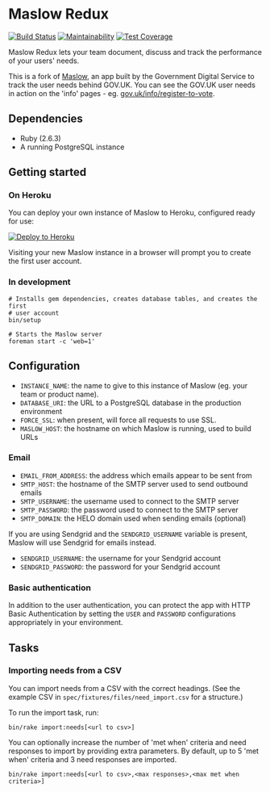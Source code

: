 # Maslow Redux

[![Build Status](https://circleci.com/gh/JordanHatch/maslow-redux.svg?style=svg)](https://circleci.com/gh/JordanHatch/maslow-redux) [![Maintainability](https://api.codeclimate.com/v1/badges/a001835d1a0055c11bf9/maintainability)](https://codeclimate.com/github/JordanHatch/maslow-redux/maintainability) [![Test Coverage](https://api.codeclimate.com/v1/badges/a001835d1a0055c11bf9/test_coverage)](https://codeclimate.com/github/JordanHatch/maslow-redux/test_coverage)

Maslow Redux lets your team document, discuss and track the performance of your
users' needs.

This is a fork of [Maslow](https://github.com/alphagov/maslow), an app built by
the Government Digital Service to track the user needs behind GOV.UK. You can
see the GOV.UK user needs in action on the 'info' pages - eg.
[gov.uk/info/register-to-vote](https://www.gov.uk/info/register-to-vote).

## Dependencies

- Ruby (2.6.3)
- A running PostgreSQL instance

## Getting started

### On Heroku

You can deploy your own instance of Maslow to Heroku, configured ready for use:

[![Deploy to Heroku](https://www.herokucdn.com/deploy/button.png)](https://heroku.com/deploy)

Visiting your new Maslow instance in a browser will prompt you to create the
first user account.

### In development

    # Installs gem dependencies, creates database tables, and creates the first
    # user account
    bin/setup

    # Starts the Maslow server
    foreman start -c 'web=1'

## Configuration

- `INSTANCE_NAME`: the name to give to this instance of Maslow (eg. your team or
  product name).
- `DATABASE_URI`: the URL to a PostgreSQL database in the production environment
- `FORCE_SSL`: when present, will force all requests to use SSL.
- `MASLOW_HOST`: the hostname on which Maslow is running, used to build URLs

### Email

- `EMAIL_FROM_ADDRESS`: the address which emails appear to be sent from
- `SMTP_HOST`: the hostname of the SMTP server used to send outbound emails
- `SMTP_USERNAME`: the username used to connect to the SMTP server
- `SMTP_PASSWORD`: the password used to connect to the SMTP server
- `SMTP_DOMAIN`: the HELO domain used when sending emails (optional)

If you are using Sendgrid and the `SENDGRID_USERNAME` variable is present,
Maslow will use Sendgrid for emails instead.

- `SENDGRID_USERNAME`: the username for your Sendgrid account
- `SENDGRID_PASSWORD`: the password for your Sendgrid account

### Basic authentication

In addition to the user authentication, you can protect the app with HTTP Basic
Authentication by setting the `USER` and `PASSWORD` configurations appropriately
in your environment.

## Tasks

### Importing needs from a CSV

You can import needs from a CSV with the correct headings. (See the example CSV
  in `spec/fixtures/files/need_import.csv` for a structure.)

To run the import task, run:

```
bin/rake import:needs[<url to csv>]
```

You can optionally increase the number of 'met when' criteria and need responses
to import by providing extra parameters. By default, up to 5 'met when' criteria
and 3 need responses are imported.

```
bin/rake import:needs[<url to csv>,<max responses>,<max met when criteria>]
```
